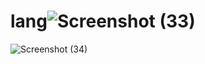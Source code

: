 # lang![Screenshot (33)](https://user-images.githubusercontent.com/105244385/231046497-40773ca1-e352-415e-bef1-901e9e0c679b.png)
![Screenshot (34)](https://user-images.githubusercontent.com/105244385/231046535-9ffa25ab-5dcd-4829-beb2-3b71d6e1d31c.png)
